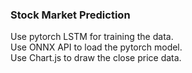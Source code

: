 ### Stock Market Prediction
Use pytorch LSTM for training the data.\
Use ONNX API to load the pytorch model.\
Use Chart.js to draw the close price data.

